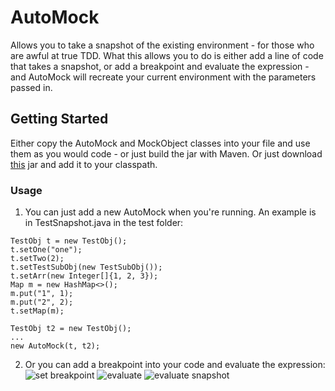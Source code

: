 # AutoMock

Allows you to take a snapshot of the existing environment - for those who are awful at true TDD. What this allows you to do
is either add a line of code that takes a snapshot, or add a breakpoint and evaluate the expression - and AutoMock will
recreate your current environment with the parameters passed in.

## Getting Started

Either copy the AutoMock and MockObject classes into your file and use them as you would code - or just build the jar
with Maven. Or just download [this](AutoMock-0.0.1.jar) jar and add it to your classpath.

### Usage

1. You can just add a new AutoMock when you're running. An example is in TestSnapshot.java in the test folder:

```
TestObj t = new TestObj();
t.setOne("one");
t.setTwo(2);
t.setTestSubObj(new TestSubObj());
t.setArr(new Integer[]{1, 2, 3});
Map m = new HashMap<>();
m.put("1", 1);
m.put("2", 2);
t.setMap(m);

TestObj t2 = new TestObj();
...
new AutoMock(t, t2);
```

2. Or you can add a breakpoint into your code and evaluate the expression:
![set breakpoint](Evaluate_1.png=500x250)
![evaluate](Evaluate_2.png=500x250)
![evaluate snapshot](Evaluate_3.png=500x250)
